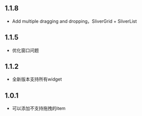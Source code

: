 ## 1.1.8

- Add multiple dragging and dropping，SliverGrid + SliverList

## 1.1.5

- 优化窗口问题

## 1.1.2

- 全新版本支持所有widget

## 1.0.1

- 可以添加不支持拖拽的item
